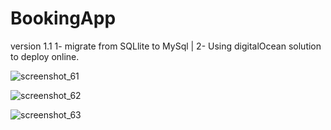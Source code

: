 # BookingApp
version 1.1 
1- migrate from SQLlite to MySql |
2- Using digitalOcean solution to deploy online.

![screenshot_61](https://user-images.githubusercontent.com/34900477/50637806-b420cd80-0f5b-11e9-8e5d-1bb86520de85.png)

![screenshot_62](https://user-images.githubusercontent.com/34900477/50637820-c3078000-0f5b-11e9-8975-09b0b24b1134.png)

![screenshot_63](https://user-images.githubusercontent.com/34900477/50637895-111c8380-0f5c-11e9-9cf2-5dfdffeb4498.png)
